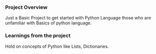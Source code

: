 ### Project Overview

 Just a Basic Project to get started with Python Language those who are unfamiliar with Basics of python language.


### Learnings from the project

 Hold on concepts of Python like Lists, Dictionaries.


